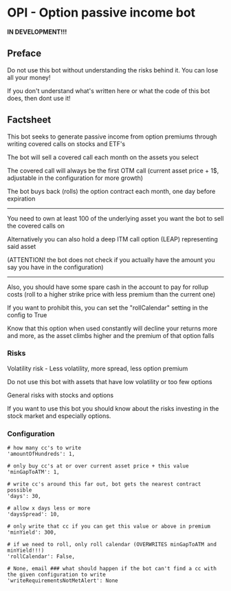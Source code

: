 # OPI - Option passive income bot


**IN DEVELOPMENT!!!**

## Preface

Do not use this bot without understanding the risks behind it. You can lose all your money!

If you don't understand what's written here or what the code of this bot does, then dont use it!


## Factsheet

This bot seeks to generate passive income from option premiums through writing covered calls on stocks and ETF's

The bot will sell a covered call each month on the assets you select

The covered call will always be the first OTM call (current asset price + 1$, adjustable in the configuration for more growth)

The bot buys back (rolls) the option contract each month, one day before expiration

---

You need to own at least 100 of the underlying asset you want the bot to sell the covered calls on

Alternatively you can also hold a deep ITM call option (LEAP) representing said asset

(ATTENTION! the bot does not check if you actually have the amount you say you have in the configuration)

---

Also, you should have some spare cash in the account to pay for rollup costs (roll to a higher strike price with less premium than the current one)

If you want to prohibit this, you can set the "rollCalendar" setting in the config to True

Know that this option when used constantly will decline your returns more and more, as the asset climbs higher and the premium of that option falls



### Risks

Volatility risk - Less volatility, more spread, less option premium

Do not use this bot with assets that have low volatility or too few options

General risks with stocks and options

If you want to use this bot you should know about the risks investing in the stock market and especially options.


### Configuration

    # how many cc's to write
    'amountOfHundreds': 1,
    
    # only buy cc's at or over current asset price + this value
    'minGapToATM': 1,
    
    # write cc's around this far out, bot gets the nearest contract possible
    'days': 30,
    
    # allow x days less or more
    'daysSpread': 10,
    
    # only write that cc if you can get this value or above in premium
    'minYield': 300,
    
    # if we need to roll, only roll calendar (OVERWRITES minGapToATM and minYield!!!)
    'rollCalendar': False,
    
    # None, email ### what should happen if the bot can't find a cc with the given configuration to write
    'writeRequirementsNotMetAlert': None



